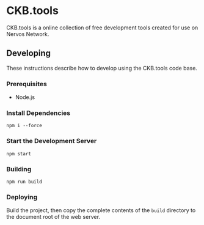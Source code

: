 # CKB.tools

CKB.tools is a online collection of free development tools created for use on Nervos Network.

## Developing

These instructions describe how to develop using the CKB.tools code base.

### Prerequisites

- Node.js

### Install Dependencies

```
npm i --force
```

### Start the Development Server
```
npm start
```

### Building
```
npm run build
```

### Deploying

Build the project, then copy the complete contents of the `build` directory to the document root of the web server.

